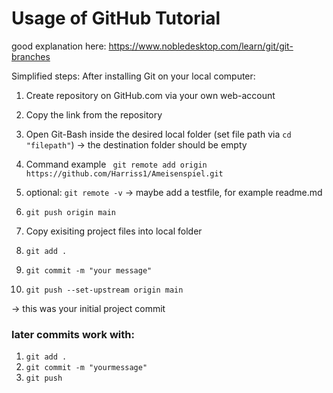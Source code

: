 # Usage of GitHub Tutorial #
good explanation here:
https://www.nobledesktop.com/learn/git/git-branches

Simplified steps:
After installing Git on your local computer:
1) Create repository on GitHub.com via your own web-account
2) Copy the link from the repository
3) Open Git-Bash inside the desired local folder (set file path via ``cd "filepath"``) -> the destination folder should be empty
4) Command example
`` git remote add origin https://github.com/Harriss1/Ameisenspiel.git``
5) optional: ``git remote -v``
-> maybe add a testfile, for example readme.md

6) ``git push origin main``

7) Copy exisiting project files into local folder

8) ``git add .``

9) ``git commit -m "your message"``

10) ``git push --set-upstream origin main``


-> this was your initial project commit
### later commits work with:
1) ``git add .``
2) ``git commit -m "yourmessage"``
3) ``git push``